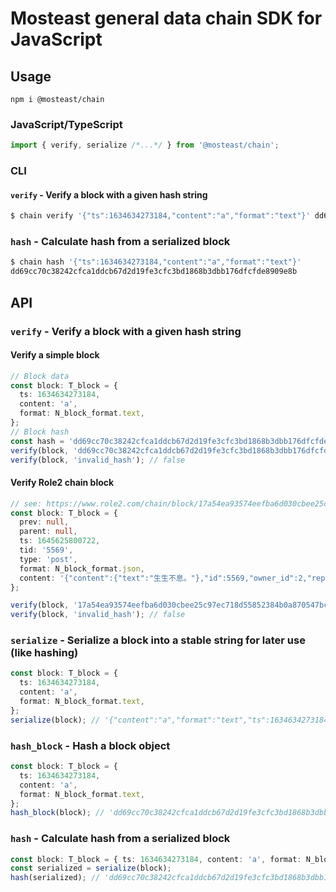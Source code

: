 # Mosteast general data chain SDK for JavaScript

## Usage

```shell
npm i @mosteast/chain
```

### JavaScript/TypeScript

```typescript
import { verify, serialize /*...*/ } from '@mosteast/chain';
```

### CLI

#### `verify` - Verify a block with a given hash string

```bash
$ chain verify '{"ts":1634634273184,"content":"a","format":"text"}' dd69cc70c38242cfca1ddcb67d2d19fe3cfc3bd1868b3dbb176dfcfde8909e8b
```

### `hash` - Calculate hash from a serialized block

```bash
$ chain hash '{"ts":1634634273184,"content":"a","format":"text"}'
dd69cc70c38242cfca1ddcb67d2d19fe3cfc3bd1868b3dbb176dfcfde8909e8b
```

## API

### `verify` - Verify a block with a given hash string

#### Verify a simple block

```typescript
// Block data
const block: T_block = {
  ts: 1634634273184,
  content: 'a',
  format: N_block_format.text,
};
// Block hash
const hash = 'dd69cc70c38242cfca1ddcb67d2d19fe3cfc3bd1868b3dbb176dfcfde8909e8b';
verify(block, 'dd69cc70c38242cfca1ddcb67d2d19fe3cfc3bd1868b3dbb176dfcfde8909e8b'); // true
verify(block, 'invalid_hash'); // false
```

#### Verify Role2 chain block

```typescript
// see: https://www.role2.com/chain/block/17a54ea93574eefba6d030cbee25c97ec718d55852384b0a870547bcd7ff6447
const block: T_block = {
  prev: null,
  parent: null,
  ts: 1645625800722,
  tid: '5569',
  type: 'post',
  format: N_block_format.json,
  content: '{"content":{"text":"生生不息。"},"id":5569,"owner_id":2,"reply_id":null,"type":"activity"}',
};

verify(block, '17a54ea93574eefba6d030cbee25c97ec718d55852384b0a870547bcd7ff6447'); // true
verify(block, 'invalid_hash'); // false
```

### `serialize` - Serialize a block into a stable string for later use (like hashing)

```typescript
const block: T_block = {
  ts: 1634634273184,
  content: 'a',
  format: N_block_format.text,
};
serialize(block); // '{"content":"a","format":"text","ts":1634634273184}'
```

### `hash_block` - Hash a block object

```typescript
const block: T_block = {
  ts: 1634634273184,
  content: 'a',
  format: N_block_format.text,
};
hash_block(block); // 'dd69cc70c38242cfca1ddcb67d2d19fe3cfc3bd1868b3dbb176dfcfde8909e8b'
```

### `hash` - Calculate hash from a serialized block

```typescript
const block: T_block = { ts: 1634634273184, content: 'a', format: N_block_format.text };
const serialized = serialize(block);
hash(serialized); // 'dd69cc70c38242cfca1ddcb67d2d19fe3cfc3bd1868b3dbb176dfcfde8909e8b'
```
